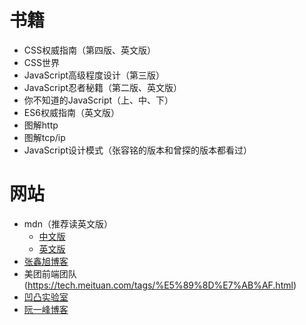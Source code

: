  # 书籍
 - CSS权威指南（第四版、英文版）
 - CSS世界
 - JavaScript高级程度设计（第三版）
 - JavaScript忍者秘籍（第二版、英文版）
 - 你不知道的JavaScript（上、中、下）
 - ES6权威指南（英文版）
 - 图解http
 - 图解tcp/ip
 - JavaScript设计模式（张容铭的版本和曾探的版本都看过）
 
 # 网站
 - mdn（推荐读英文版）
   - [中文版](https://developer.mozilla.org/zh-CN/)
   - [英文版](https://developer.mozilla.org/en-US/)
 - [张鑫旭博客](https://www.zhangxinxu.com/wordpress/)
 - 美团前端团队(https://tech.meituan.com/tags/%E5%89%8D%E7%AB%AF.html)
 - [凹凸实验室](https://aotu.io/)
 - [阮一峰博客](http://caibaojian.com/ruanyifeng)
